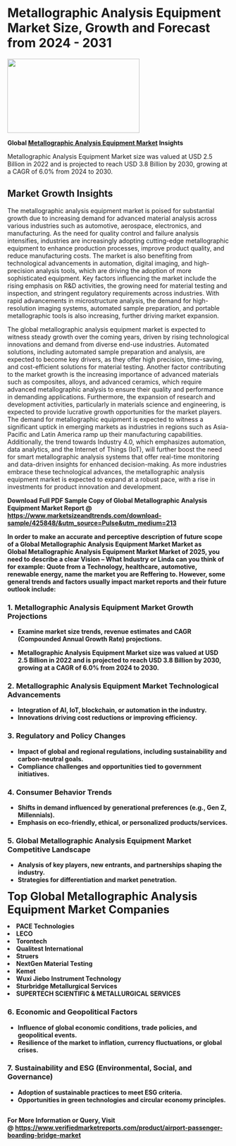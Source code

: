 <H1>Metallographic Analysis Equipment Market Size, Growth and Forecast from 2024 - 2031</H1><img class="aligncenter size-medium wp-image-584254" src="https://thirdeyenews.in/wp-content/uploads/2024/09/Global-Market-Research-300x168.jpeg" alt="" width="300" height="168" /><p><strong>Global&nbsp;<a href="https://www.marketsizeandtrends.com/download-sample/425848/&amp;utm_source=Pulse&amp;utm_medium=213">Metallographic Analysis Equipment Market</a> Insights</strong></p><p>Metallographic Analysis Equipment Market size was valued at USD 2.5 Billion in 2022 and is projected to reach USD 3.8 Billion by 2030, growing at a CAGR of 6.0% from 2024 to 2030.</p><p><h2>Market Growth Insights</h2> <p>The metallographic analysis equipment market is poised for substantial growth due to increasing demand for advanced material analysis across various industries such as automotive, aerospace, electronics, and manufacturing. As the need for quality control and failure analysis intensifies, industries are increasingly adopting cutting-edge metallographic equipment to enhance production processes, improve product quality, and reduce manufacturing costs. The market is also benefiting from technological advancements in automation, digital imaging, and high-precision analysis tools, which are driving the adoption of more sophisticated equipment. Key factors influencing the market include the rising emphasis on R&D activities, the growing need for material testing and inspection, and stringent regulatory requirements across industries. With rapid advancements in microstructure analysis, the demand for high-resolution imaging systems, automated sample preparation, and portable metallographic tools is also increasing, further driving market expansion.</p> <p><strong></strong></p> <p>The global metallographic analysis equipment market is expected to witness steady growth over the coming years, driven by rising technological innovations and demand from diverse end-use industries. Automated solutions, including automated sample preparation and analysis, are expected to become key drivers, as they offer high precision, time-saving, and cost-efficient solutions for material testing. Another factor contributing to the market growth is the increasing importance of advanced materials such as composites, alloys, and advanced ceramics, which require advanced metallographic analysis to ensure their quality and performance in demanding applications. Furthermore, the expansion of research and development activities, particularly in materials science and engineering, is expected to provide lucrative growth opportunities for the market players. The demand for metallographic equipment is expected to witness a significant uptick in emerging markets as industries in regions such as Asia-Pacific and Latin America ramp up their manufacturing capabilities. Additionally, the trend towards Industry 4.0, which emphasizes automation, data analytics, and the Internet of Things (IoT), will further boost the need for smart metallographic analysis systems that offer real-time monitoring and data-driven insights for enhanced decision-making. As more industries embrace these technological advances, the metallographic analysis equipment market is expected to expand at a robust pace, with a rise in investments for product innovation and development. <p><strong></p><p><span class=""><strong>Download Full PDF Sample Copy of Global Metallographic Analysis Equipment Market Report</strong> @ <a href="https://www.marketsizeandtrends.com/download-sample/425848/&amp;utm_source=Pulse&amp;utm_medium=213" target="_blank">https://www.marketsizeandtrends.com/download-sample/425848/&amp;utm_source=Pulse&amp;utm_medium=213</a></span></p><p>In order to make an accurate and perceptive description of future scope of a Global&nbsp;Metallographic Analysis Equipment Market Market as Global&nbsp;Metallographic Analysis Equipment Market Market of 2025, you need to describe a clear Vision &ndash; What Industry or Linda can you think of for example: Quote from a Technology, healthcare, automotive, renewable energy, name the market you are Reffering to. However, some general trends and factors usually impact market reports and their future outlook include:</p><h3>1.&nbsp;<strong>Metallographic Analysis Equipment Market Growth Projections</strong></h3><ul><li>Examine market size trends, revenue estimates and CAGR (Compounded Annual Growth Rate) projections.</li><li><p>Metallographic Analysis Equipment Market size was valued at USD 2.5 Billion in 2022 and is projected to reach USD 3.8 Billion by 2030, growing at a CAGR of 6.0% from 2024 to 2030.</p></li></ul><h3>2.&nbsp;<strong>Metallographic Analysis Equipment Market Technological Advancements</strong></h3><ul><li>Integration of AI, IoT, blockchain, or automation in the industry.</li><li>Innovations driving cost reductions or improving efficiency.</li></ul><h3>3.&nbsp;<strong>Regulatory and Policy Changes</strong></h3><ul><li>Impact of global and regional regulations, including sustainability and carbon-neutral goals.</li><li>Compliance challenges and opportunities tied to government initiatives.</li></ul><h3>4.&nbsp;<strong>Consumer Behavior Trends</strong></h3><ul><li>Shifts in demand influenced by generational preferences (e.g., Gen Z, Millennials).</li><li>Emphasis on eco-friendly, ethical, or personalized products/services.</li></ul><h3>5.&nbsp;<strong>Global Metallographic Analysis Equipment Market Competitive Landscape</strong></h3><ul><li>Analysis of key players, new entrants, and partnerships shaping the industry.</li><li>Strategies for differentiation and market penetration.</li></ul><p data-pm-slice="1 1 []"><span style="color: inherit; font-family: inherit; font-size: 25px;">Top Global Metallographic Analysis Equipment Market Companies</span></p><div class="" data-test-id=""><p><li>PACE Technologies</li><li> LECO</li><li> Torontech</li><li> Qualitest International</li><li> Struers</li><li> NextGen Material Testing</li><li> Kemet</li><li> Wuxi Jiebo Instrument Technology</li><li> Sturbridge Metallurgical Services</li><li> SUPERTECH SCIENTIFIC & METALLURGICAL SERVICES</li></p></div><h3>6.&nbsp;<strong>Economic and Geopolitical Factors</strong></h3><ul><li>Influence of global economic conditions, trade policies, and geopolitical events.</li><li>Resilience of the market to inflation, currency fluctuations, or global crises.</li></ul><h3>7.&nbsp;<strong>Sustainability and ESG (Environmental, Social, and Governance)</strong></h3><ul><li>Adoption of sustainable practices to meet ESG criteria.</li><li>Opportunities in green technologies and circular economy principles.</li></ul><h2><strong style="font-size: 14px;">For More Information or Query, Visit @&nbsp;</strong><a style="background-color: #ffffff; font-size: 14px;" href="https://www.marketsizeandtrends.com/report/metallographic-analysis-equipment-market/" target="_blank">https://www.verifiedmarketreports.com/product/airport-passenger-boarding-bridge-market</a></h2>
